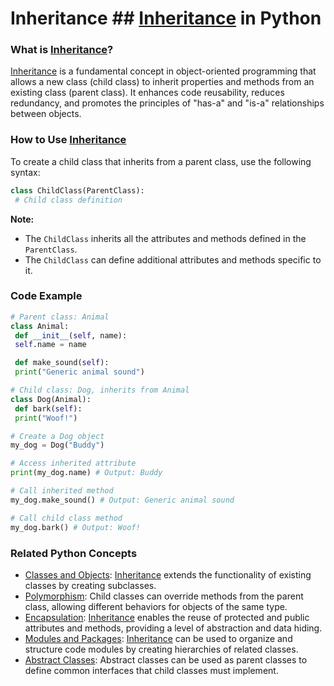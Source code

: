 # Inheritance ## [Inheritance](./../inheritance/) in Python

### What is [Inheritance](./../inheritance/)?
 [Inheritance](./../inheritance/) is a fundamental concept in object-oriented programming that allows a new class (child class) to inherit properties and methods from an existing class (parent class). It enhances code reusability, reduces redundancy, and promotes the principles of "has-a" and "is-a" relationships between objects.

### How to Use [Inheritance](./../inheritance/)
To create a child class that inherits from a parent class, use the following syntax:

```python
class ChildClass(ParentClass):
 # Child class definition
```

**Note:**
- The `ChildClass` inherits all the attributes and methods defined in the `ParentClass`.
- The `ChildClass` can define additional attributes and methods specific to it.

### Code Example
```python
# Parent class: Animal
class Animal:
 def __init__(self, name):
 self.name = name

 def make_sound(self):
 print("Generic animal sound")

# Child class: Dog, inherits from Animal
class Dog(Animal):
 def bark(self):
 print("Woof!")

# Create a Dog object
my_dog = Dog("Buddy")

# Access inherited attribute
print(my_dog.name) # Output: Buddy

# Call inherited method
my_dog.make_sound() # Output: Generic animal sound

# Call child class method
my_dog.bark() # Output: Woof!
```

### Related Python Concepts

- [Classes and Objects](./../classes-and-objects/): [Inheritance](./../inheritance/) extends the functionality of existing classes by creating subclasses.
- [Polymorphism](./../polymorphism/): Child classes can override methods from the parent class, allowing different behaviors for objects of the same type.
- [Encapsulation](./../encapsulation/): [Inheritance](./../inheritance/) enables the reuse of protected and public attributes and methods, providing a level of abstraction and data hiding.
- [Modules and Packages](./../modules-and-packages/): [Inheritance](./../inheritance/) can be used to organize and structure code modules by creating hierarchies of related classes.
- [Abstract Classes](./../abstract-classes/): Abstract classes can be used as parent classes to define common interfaces that child classes must implement.